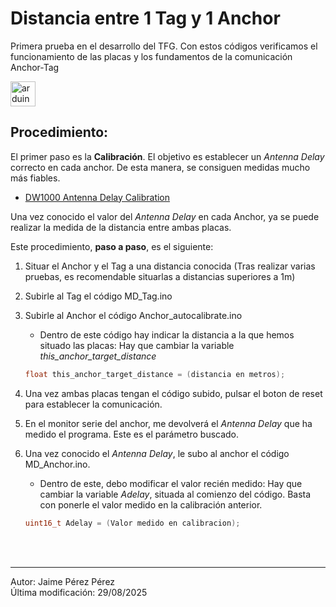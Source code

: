 # Distancia entre 1 Tag y 1 Anchor


Primera prueba en el desarrollo del TFG. Con estos códigos verificamos el funcionamiento de las placas y los fundamentos de la comunicación Anchor-Tag

 <img src="https://cdn.worldvectorlogo.com/logos/arduino-1.svg" alt="arduino" width="40" height="40"/> 

## Procedimiento: 

El primer paso es la **Calibración**. El objetivo es establecer un *Antenna Delay* correcto en cada anchor. De esta manera, se consiguen medidas mucho más fiables. 

- [DW1000 Antenna Delay Calibration](https://www.decawave.com/wp-content/uploads/2018/10/APS014_Antennna-Delay-Calibration_V1.2.pdf)

Una vez conocido el valor del *Antenna Delay* en cada Anchor, ya se puede realizar la medida de la distancia entre ambas placas. 


Este procedimiento, **paso a paso**, es el siguiente: 
1. Situar el Anchor y el Tag a una distancia conocida (Tras realizar varias pruebas, es recomendable situarlas a distancias superiores a 1m)

2. Subirle al Tag el código MD_Tag.ino

3. Subirle al Anchor el código Anchor_autocalibrate.ino
    - Dentro de este código hay indicar la distancia a la que hemos situado las placas: Hay que cambiar la variable *this_anchor_target_distance* 
    ```C
    float this_anchor_target_distance = (distancia en metros);
    ```

4. Una vez ambas placas tengan el código subido, pulsar el boton de reset para establecer la comunicación. 

5. En el monitor serie del anchor, me devolverá el *Antenna Delay* que ha medido el programa. Este es el parámetro buscado. 
6. Una vez conocido el *Antenna Delay*, le subo al anchor el código MD_Anchor.ino. 
    - Dentro de este, debo modificar el valor recién medido: Hay que cambiar la variable *Adelay*, situada al comienzo del código. Basta con ponerle el valor medido en la calibración anterior. 
    ```C
    uint16_t Adelay = (Valor medido en calibracion);
    ```

<br></br>


-------------
Autor: Jaime Pérez Pérez  
Última modificación: 29/08/2025